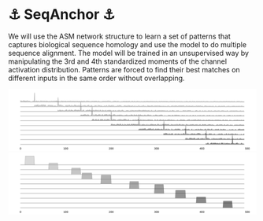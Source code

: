 # :anchor: SeqAnchor :anchor:
We will use the ASM network structure to learn a set of patterns that captures biological sequence homology and use the model to do multiple sequence alignment. The model will be trained in an unsupervised way by manipulating the 3rd and 4th standardized moments of the channel activation distribution. Patterns are forced to find their best matches on different inputs in the same order without overlapping.

![Test Image 1](gray_spike.png)
![Test Image 1](gray_anchor.png)
